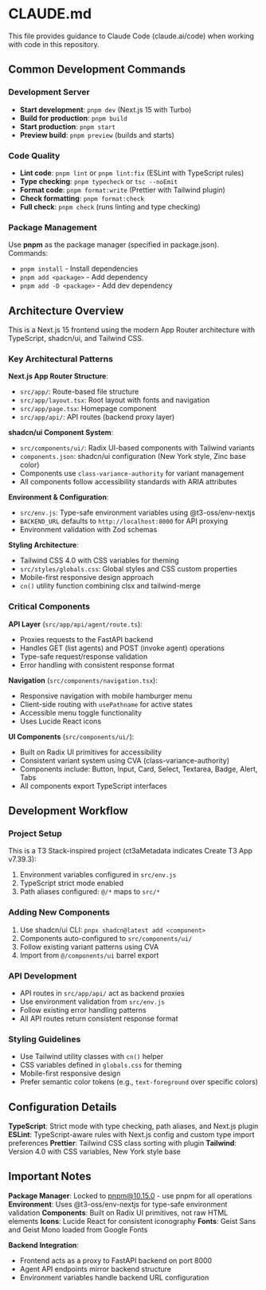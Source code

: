 # CLAUDE.md

This file provides guidance to Claude Code (claude.ai/code) when working with code in this repository.

## Common Development Commands

### Development Server
- **Start development**: `pnpm dev` (Next.js 15 with Turbo)
- **Build for production**: `pnpm build`
- **Start production**: `pnpm start`
- **Preview build**: `pnpm preview` (builds and starts)

### Code Quality
- **Lint code**: `pnpm lint` or `pnpm lint:fix` (ESLint with TypeScript rules)
- **Type checking**: `pnpm typecheck` or `tsc --noEmit`
- **Format code**: `pnpm format:write` (Prettier with Tailwind plugin)
- **Check formatting**: `pnpm format:check`
- **Full check**: `pnpm check` (runs linting and type checking)

### Package Management
Use **pnpm** as the package manager (specified in package.json). Commands:
- `pnpm install` - Install dependencies
- `pnpm add <package>` - Add dependency
- `pnpm add -D <package>` - Add dev dependency

## Architecture Overview

This is a Next.js 15 frontend using the modern App Router architecture with TypeScript, shadcn/ui, and Tailwind CSS.

### Key Architectural Patterns

**Next.js App Router Structure**:
- `src/app/`: Route-based file structure
- `src/app/layout.tsx`: Root layout with fonts and navigation
- `src/app/page.tsx`: Homepage component
- `src/app/api/`: API routes (backend proxy layer)

**shadcn/ui Component System**:
- `src/components/ui/`: Radix UI-based components with Tailwind variants
- `components.json`: shadcn/ui configuration (New York style, Zinc base color)
- Components use `class-variance-authority` for variant management
- All components follow accessibility standards with ARIA attributes

**Environment & Configuration**:
- `src/env.js`: Type-safe environment variables using @t3-oss/env-nextjs
- `BACKEND_URL` defaults to `http://localhost:8000` for API proxying
- Environment validation with Zod schemas

**Styling Architecture**:
- Tailwind CSS 4.0 with CSS variables for theming
- `src/styles/globals.css`: Global styles and CSS custom properties
- Mobile-first responsive design approach
- `cn()` utility function combining clsx and tailwind-merge

### Critical Components

**API Layer** (`src/app/api/agent/route.ts`):
- Proxies requests to the FastAPI backend
- Handles GET (list agents) and POST (invoke agent) operations
- Type-safe request/response validation
- Error handling with consistent response format

**Navigation** (`src/components/navigation.tsx`):
- Responsive navigation with mobile hamburger menu
- Client-side routing with `usePathname` for active states
- Accessible menu toggle functionality
- Uses Lucide React icons

**UI Components** (`src/components/ui/`):
- Built on Radix UI primitives for accessibility
- Consistent variant system using CVA (class-variance-authority)
- Components include: Button, Input, Card, Select, Textarea, Badge, Alert, Tabs
- All components export TypeScript interfaces

## Development Workflow

### Project Setup
This is a T3 Stack-inspired project (ct3aMetadata indicates Create T3 App v7.39.3):
1. Environment variables configured in `src/env.js`
2. TypeScript strict mode enabled
3. Path aliases configured: `@/*` maps to `src/*`

### Adding New Components
1. Use shadcn/ui CLI: `pnpx shadcn@latest add <component>`
2. Components auto-configured to `src/components/ui/`
3. Follow existing variant patterns using CVA
4. Import from `@/components/ui` barrel export

### API Development
- API routes in `src/app/api/` act as backend proxies
- Use environment validation from `src/env.js`
- Follow existing error handling patterns
- All API routes return consistent response format

### Styling Guidelines
- Use Tailwind utility classes with `cn()` helper
- CSS variables defined in `globals.css` for theming
- Mobile-first responsive design
- Prefer semantic color tokens (e.g., `text-foreground` over specific colors)

## Configuration Details

**TypeScript**: Strict mode with type checking, path aliases, and Next.js plugin
**ESLint**: TypeScript-aware rules with Next.js config and custom type import preferences
**Prettier**: Tailwind CSS class sorting with plugin
**Tailwind**: Version 4.0 with CSS variables, New York style base

## Important Notes

**Package Manager**: Locked to pnpm@10.15.0 - use pnpm for all operations
**Environment**: Uses @t3-oss/env-nextjs for type-safe environment validation
**Components**: Built on Radix UI primitives, not raw HTML elements
**Icons**: Lucide React for consistent iconography
**Fonts**: Geist Sans and Geist Mono loaded from Google Fonts

**Backend Integration**: 
- Frontend acts as a proxy to FastAPI backend on port 8000
- Agent API endpoints mirror backend structure
- Environment variables handle backend URL configuration
